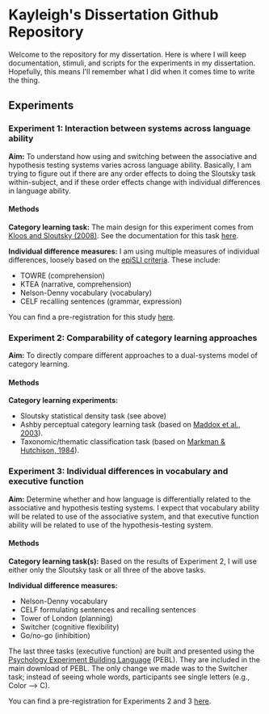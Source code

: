 # Kayleigh's Dissertation Github Repository

Welcome to the repository for my dissertation. Here is where I will keep documentation, stimuli, and scripts for the experiments in my dissertation. Hopefully, this means I'll remember what I did when it comes time to write the thing.

## Experiments

### Experiment 1: Interaction between systems across language ability
**Aim:** To understand how using and switching between the associative and hypothesis testing systems varies across language ability. Basically, I am trying to figure out if there are any order effects to doing the Sloutsky task within-subject, and if these order effects change with individual differences in language ability.

#### Methods

**Category learning task:** The main design for this experiment comes from [Kloos and Sloutsky (2008)](http://psycnet.apa.org/doiLanding?doi=10.1037%2F0096-3445.137.1.52). See the documentation for this task [here](./CategorizationExps/Sloutsky/README.md).

**Individual difference measures:** I am using multiple measures of individual differences, loosely based on the [epiSLI criteria](http://jslhr.pubs.asha.org/article.aspx?articleid=1781254). These include:

* TOWRE (comprehension)
* KTEA (narrative, comprehension)
* Nelson-Denny vocabulary (vocabulary)
* CELF recalling sentences (grammar, expression)

You can find a pre-registration for this study [here](https://osf.io/3kqwu/).

### Experiment 2: Comparability of category learning approaches

**Aim:** To directly compare different approaches to a dual-systems model of category learning.

#### Methods

**Category learning experiments:**

* Sloutsky statistical density task (see above)
* Ashby perceptual category learning task (based on [Maddox et al., 2003](http://psycnet.apa.org/record/2003-06626-016)).
* Taxonomic/thematic classification task (based on [Markman & Hutchison, 1984](http://www.sciencedirect.com/science/article/pii/0010028584900021)).

### Experiment 3: Individual differences in vocabulary and executive function

**Aim:** Determine whether and how language is differentially related to the associative and hypothesis testing systems. I expect that vocabulary ability will be related to use of the associative system, and that executive function ability will be related to use of the hypothesis-testing system.

#### Methods

**Category learning task(s):** Based on the results of Experiment 2, I will use either only the Sloutsky task or all three of the above tasks.

**Individual difference measures:**

* Nelson-Denny vocabulary
* CELF formulating sentences and recalling sentences
* Tower of London (planning)
* Switcher (cognitive flexibility)
* Go/no-go (inhibition)

The last three tasks (executive function) are built and presented using the [Psychology Experiment Building Language](http://pebl.sourceforge.net/) (PEBL). They are included in the main download of PEBL. The only change we made was to the Switcher task; instead of seeing whole words, participants see single letters (e.g., Color --> C).

You can find a pre-registration for Experiments 2 and 3 [here](https://osf.io/m7bkp/).